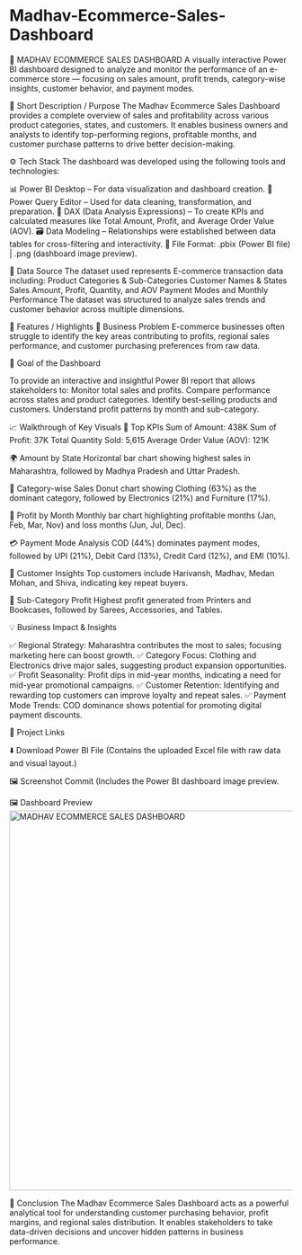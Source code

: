 # Madhav-Ecommerce-Sales-Dashboard

💼 MADHAV ECOMMERCE SALES DASHBOARD
A visually interactive Power BI dashboard designed to analyze and monitor the performance of an e-commerce store — focusing on sales amount, profit trends, category-wise insights, customer behavior, and payment modes.

🧠 Short Description / Purpose
The Madhav Ecommerce Sales Dashboard provides a complete overview of sales and profitability across various product categories, states, and customers. It enables business owners and analysts to identify top-performing regions, profitable months, and customer purchase patterns to drive better decision-making.

⚙️ Tech Stack
The dashboard was developed using the following tools and technologies:

📊 Power BI Desktop – For data visualization and dashboard creation.
📂 Power Query Editor – Used for data cleaning, transformation, and preparation.
🧮 DAX (Data Analysis Expressions) – To create KPIs and calculated measures like Total Amount, Profit, and Average Order Value (AOV).
🗃️ Data Modeling – Relationships were established between data tables for cross-filtering and interactivity.
📁 File Format: .pbix (Power BI file) | .png (dashboard image preview).

🧾 Data Source
The dataset used represents E-commerce transaction data including:
Product Categories & Sub-Categories
Customer Names & States
Sales Amount, Profit, Quantity, and AOV
Payment Modes and Monthly Performance
The dataset was structured to analyze sales trends and customer behavior across multiple dimensions.

🌟 Features / Highlights
🔹 Business Problem
E-commerce businesses often struggle to identify the key areas contributing to profits, regional sales performance, and customer purchasing preferences from raw data.

🎯 Goal of the Dashboard

To provide an interactive and insightful Power BI report that allows stakeholders to:
Monitor total sales and profits.
Compare performance across states and product categories.
Identify best-selling products and customers.
Understand profit patterns by month and sub-category.

📈 Walkthrough of Key Visuals
📌 Top KPIs
Sum of Amount: 438K
Sum of Profit: 37K
Total Quantity Sold: 5,615
Average Order Value (AOV): 121K

🌍 Amount by State
Horizontal bar chart showing highest sales in Maharashtra, followed by Madhya Pradesh and Uttar Pradesh.

👕 Category-wise Sales
Donut chart showing Clothing (63%) as the dominant category, followed by Electronics (21%) and Furniture (17%).

📆 Profit by Month
Monthly bar chart highlighting profitable months (Jan, Feb, Mar, Nov) and loss months (Jun, Jul, Dec).

💳 Payment Mode Analysis
COD (44%) dominates payment modes, followed by UPI (21%), Debit Card (13%), Credit Card (12%), and EMI (10%).

👥 Customer Insights
Top customers include Harivansh, Madhav, Medan Mohan, and Shiva, indicating key repeat buyers.

🧩 Sub-Category Profit
Highest profit generated from Printers and Bookcases, followed by Sarees, Accessories, and Tables.

💡 Business Impact & Insights

✅ Regional Strategy: Maharashtra contributes the most to sales; focusing marketing here can boost growth.
✅ Category Focus: Clothing and Electronics drive major sales, suggesting product expansion opportunities.
✅ Profit Seasonality: Profit dips in mid-year months, indicating a need for mid-year promotional campaigns.
✅ Customer Retention: Identifying and rewarding top customers can improve loyalty and repeat sales.
✅ Payment Mode Trends: COD dominance shows potential for promoting digital payment discounts.



🔗 Project Links

⬇️ Download Power BI File
(Contains the uploaded Excel file with raw data and visual layout.)

🖼️ Screenshot Commit
(Includes the Power BI dashboard image preview.

🖼️ Dashboard Preview
<img width="1210" height="676" alt="MADHAV ECOMMERCE SALES DASHBOARD" src="https://github.com/user-attachments/assets/ac340772-e8d3-4437-aa97-71d6bb2fd882" />

🏁 Conclusion
The Madhav Ecommerce Sales Dashboard acts as a powerful analytical tool for understanding customer purchasing behavior, profit margins, and regional sales distribution. It enables stakeholders to take data-driven decisions and uncover hidden patterns in business performance.
